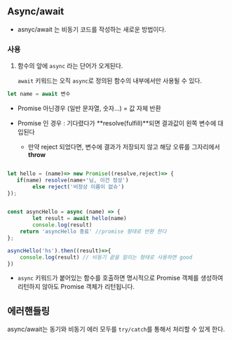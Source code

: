 ## Async/await

- asnyc/await 는 비동기 코드를 작성하는 새로운 방법이다.

  



### 사용

1. 함수의 앞에 `async` 라는 단어가 오게된다.

   `await` 키워드는 오직 `async`로 정의된 함수의 내부에서만 사용될 수 있다. 



```javascript
let name = await 변수
```

* Promise 아닌경우 (일반 문자열, 숫자...) = 값 자체 반환

* Promise 인 경우 :  기다렸다가   **resolve(fulfill)**되면 결과값이 왼쪽 변수에 대입된다

  * 만약 reject 되었다면,  변수에 결과가 저장되지 않고  해당 오류를 그자리에서 **throw** 

  

```javascript

let hello = (name)=> new Promise((resolve,reject)=> {
   if(name) resolve(name+'님, 이건 정상')
        else reject('비정상 이름이 없슈')
});


const asyncHello = async (name) => {
 		let result = await hello(name)
        console.log(result)
    return 'asyncHello 종료' //promise 형태로 반환 한다
};

asyncHello('hs').then((result)=>{
    console.log(result) // 비동기 끝을 알리는 형태로 사용하면 good
})

```

*  `async` 키워드가 붙어있는 함수를 호출하면 명시적으로 Promise 객체를 생성하여 리턴하지 않아도 Promise 객체가 리턴됩니다.

  






## 에러핸들링

async/await는 동기와 비동기 에러 모두를 `try/catch`를 통해서 처리할 수 있게 한다.







